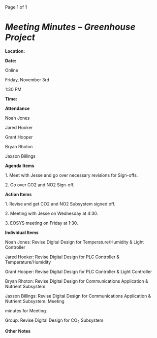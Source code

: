 ﻿<a name="br1"></a> 

Page 1 of 1

# *Meeting Minutes – Greenhouse Project*

**Location:**

**Date:**

Online

Friday, November 3rd

1:30 PM

**Time:**

**Attendance**

Noah Jones

Jared Hooker

Grant Hooper

Bryan Rhoton

Jaxson Billings

**Agenda Items**

1\. Meet with Jesse and go over necessary revisions for Sign-offs.

2\. Go over CO2 and NO2 Sign-off.

**Action Items**

1\. Revise and get CO2 and NO2 Subsystem signed off.

2\. Meeting with Jesse on Wednesday at 4:30.

3\. EOSYS meeting on Friday at 1:30.

**Individual Items**

Noah Jones: Revise Digital Design for Temperature/Humidity & Light Controller

Jared Hooker: Revise Digital Design for PLC Controller & Temperature/Humidity

Grant Hooper: Revise Digital Design for PLC Controller & Light Controller

Bryan Rhoton: Revise Digital Design for Communications Application & Nutrient Subsystem

Jaxson Billings: Revise Digital Design for Communications Application & Nutrient Subsystem. Meeting

minutes for Meeting

Group: Revise Digital Design for CO<sub>2</sub> Subsystem

**Other Notes**

